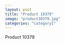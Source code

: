 ```yaml
---
layout: post
title: "Product 10379"
image: "product10379.jpg"
categories: "category1"
---
```

Product 10379

